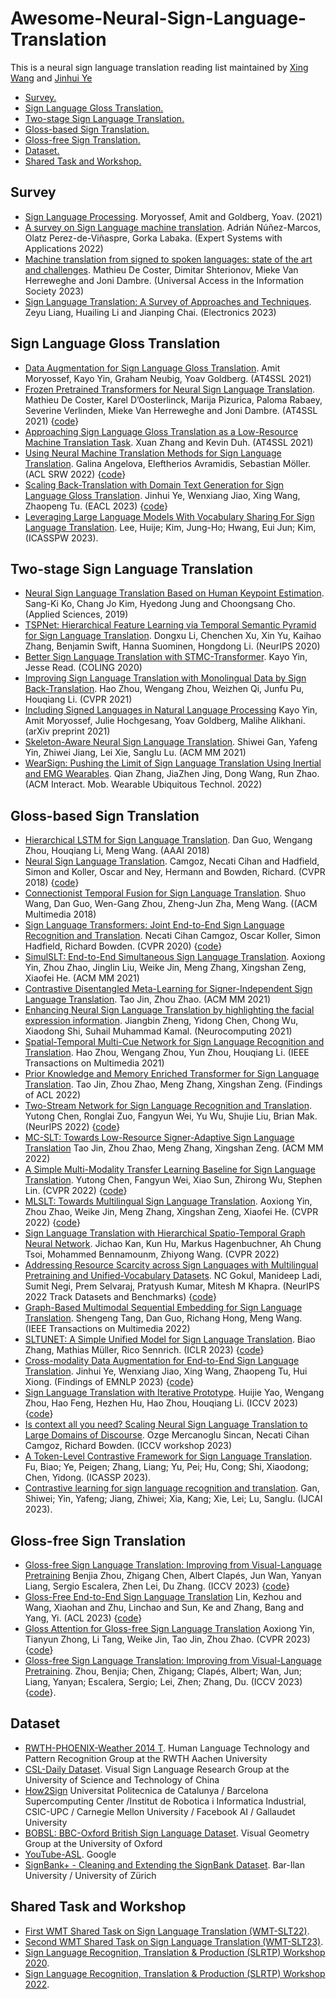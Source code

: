# Awesome-Neural-Sign-Language-Translation


This is a neural sign language translation reading list maintained by [Xing Wang](http://xingwang4nlp.com/) and [Jinhui Ye](https://jhuiye.com/) 


* [Survey.](#survey)
* [Sign Language Gloss Translation.](#gloss)
* [Two-stage Sign Language Translation.](#Two-stage)
* [Gloss-based Sign Translation.](#end2end)
* [Gloss-free Sign Translation.](#gloss-free)
* [Dataset.](#data)
* [Shared Task and Workshop.](#task)



<h2 id="survey">Survey</h2>

* [Sign Language Processing](https://research.sign.mt/). Moryossef, Amit and Goldberg, Yoav. (2021)
* [A survey on Sign Language machine translation](https://arxiv.org/abs/2301.07069). Adrián Núñez-Marcos, Olatz Perez-de-Viñaspre, Gorka Labaka. (Expert Systems with Applications 2022)
* [Machine translation from signed to spoken languages: state of the art and challenges](https://arxiv.org/abs/2202.03086). Mathieu De Coster, Dimitar Shterionov, Mieke Van Herreweghe and Joni Dambre. (Universal Access in the Information Society 2023)
* [Sign Language Translation: A Survey of Approaches and Techniques](https://www.mdpi.com/2079-9292/12/12/2678). Zeyu Liang, Huailing Li and Jianping Chai. (Electronics 2023)



<h2 id="gloss">Sign Language Gloss Translation</h2>

* [Data Augmentation for Sign Language Gloss Translation](https://aclanthology.org/2021.mtsummit-at4ssl.1.pdf). Amit Moryossef, Kayo Yin, Graham Neubig, Yoav Goldberg. (AT4SSL 2021)
* [Frozen Pretrained Transformers for Neural Sign Language Translation](https://aclanthology.org/2021.mtsummit-at4ssl.10.pdf). Mathieu De Coster, Karel D’Oosterlinck, Marija Pizurica, Paloma Rabaey, Severine Verlinden, Mieke Van Herreweghe and Joni Dambre. (AT4SSL 2021) {[code](https://github.com/m-decoster/fpt4slt)}
* [Approaching Sign Language Gloss Translation as a Low-Resource Machine Translation Task](https://aclanthology.org/2021.mtsummit-at4ssl.7.pdf). Xuan Zhang and Kevin Duh. (AT4SSL 2021)
* [Using Neural Machine Translation Methods for Sign Language Translation](https://aclanthology.org/2022.acl-srw.21). Galina Angelova, Eleftherios Avramidis, Sebastian Möller. (ACL SRW 2022) {[code](https://github.com/DFKI-SignLanguage/gloss-to-text-sign-language-translation)}
* [Scaling Back-Translation with Domain Text Generation for Sign Language Gloss Translation](https://aclanthology.org/2023.eacl-main.34/). Jinhui Ye, Wenxiang Jiao, Xing Wang, Zhaopeng Tu. (EACL 2023) {[code](https://github.com/Atrewin/PGen)}
* [Leveraging Large Language Models With Vocabulary Sharing For Sign Language Translation]([https://ieeexplore.ieee.org/document/23456789](https://ieeexplore.ieee.org/iel7/10192576/10192577/10193533.pdf?casa_token=nIID4Q1zJpEAAAAA:xEtwz5euiB1mchfBjPXrPx3Y0jj_PyrR2qycS6FlPDo4vmB39sU32yMLDKehUFl3iCDfw3RJGACZHlo)). Lee, Huije; Kim, Jung-Ho; Hwang, Eui Jun; Kim, (ICASSPW 2023).


<h2 id="Two-stage"> Two-stage Sign Language Translation </h2>

* [Neural Sign Language Translation Based on Human Keypoint Estimation](https://www.mdpi.com/2076-3417/9/13/2683).  Sang-Ki Ko, Chang Jo Kim, Hyedong Jung and Choongsang Cho. (Applied Sciences, 2019)
* [TSPNet: Hierarchical Feature Learning via Temporal Semantic Pyramid for Sign Language Translation](https://proceedings.neurips.cc/paper/2020/file/8c00dee24c9878fea090ed070b44f1ab-Paper.pdf).  Dongxu Li, Chenchen Xu, Xin Yu, Kaihao Zhang, Benjamin Swift, Hanna Suominen, Hongdong Li. (NeurIPS 2020)
* [Better Sign Language Translation with STMC-Transformer](https://aclanthology.org/2022.loresmt-1.pdf).  Kayo Yin, Jesse Read. (COLING 2020)
* [Improving Sign Language Translation with Monolingual Data by Sign Back-Translation](http://openaccess.thecvf.com/content/CVPR2021/papers/Zhou_Improving_Sign_Language_Translation_With_Monolingual_Data_by_Sign_Back-Translation_CVPR_2021_paper.pdf).  Hao Zhou, Wengang Zhou, Weizhen Qi, Junfu Pu, Houqiang Li. (CVPR 2021)
* [Including Signed Languages in Natural Language Processing](https://arxiv.org/pdf/2105.05222)  Kayo Yin, Amit Moryossef, Julie Hochgesang, Yoav Goldberg, Malihe Alikhani. (arXiv preprint 2021)
* [Skeleton-Aware Neural Sign Language Translation](https://dl.acm.org/doi/pdf/10.1145/3474085.3475577?casa_token=AswxspbNYzgAAAAA:iJJ8tDNZuu8r0VCiDfHSV70A5vOgDk-ngKgm2X0chMcGuSBDxRW9TpSrvFjpwVH-dDtbf2VxDcMAUu29).  Shiwei Gan, Yafeng Yin, Zhiwei Jiang, Lei Xie, Sanglu Lu. (ACM MM 2021)
* [WearSign: Pushing the Limit of Sign Language Translation Using Inertial and EMG Wearables](https://dl.acm.org/doi/pdf/10.1145/3517257?casa_token=RFZGeppaecQAAAAA:qTKlWJXlUKMrVVxVX0O1MAqPGkLRu_OzT9z2R_XzUWmCs55jT9o8Q-eghh9-p52L8qU1z5IHGF6BCP8R). Qian Zhang, JiaZhen Jing, Dong Wang, Run Zhao. (ACM Interact. Mob. Wearable Ubiquitous Technol. 2022) 


<h2 id="end2end"> Gloss-based Sign Translation </h2>

* [Hierarchical LSTM for Sign Language Translation](https://ojs.aaai.org/index.php/AAAI/article/view/12235). Dan Guo, Wengang Zhou, Houqiang Li, Meng Wang. (AAAI 2018)
* [Neural Sign Language Translation](http://openaccess.thecvf.com/content_cvpr_2018/papers/Camgoz_Neural_Sign_Language_CVPR_2018_paper.pdf). Camgoz, Necati Cihan and Hadfield, Simon and Koller, Oscar and Ney, Hermann and Bowden, Richard. (CVPR 2018) {[code](https://github.com/neccam/slt)}
* [Connectionist Temporal Fusion for Sign Language Translation](https://dl.acm.org/doi/10.1145/3240508.3240671). Shuo Wang, Dan Guo, Wen-Gang Zhou, Zheng-Jun Zha, Meng Wang. ((ACM Multimedia 2018) 
* [Sign Language Transformers: Joint End-to-End Sign Language Recognition and Translation](http://openaccess.thecvf.com/content_CVPR_2020/papers/Camgoz_Sign_Language_Transformers_Joint_End-to-End_Sign_Language_Recognition_and_Translation_CVPR_2020_paper.pdf).  Necati Cihan Camgoz, Oscar Koller, Simon Hadfield, Richard Bowden. (CVPR 2020) {[code](https://github.com/neccam/slt)}
* [SimulSLT: End-to-End Simultaneous Sign Language Translation](https://arxiv.org/abs/2112.04228).  Aoxiong Yin, Zhou Zhao, Jinglin Liu, Weike Jin, Meng Zhang, Xingshan Zeng, Xiaofei He. (ACM MM 2021)
* [Contrastive Disentangled Meta-Learning for Signer-Independent Sign Language Translation](https://dl.acm.org/doi/pdf/10.1145/3474085.3475456?casa_token=wDqujzOY8qoAAAAA:KFwcBI5nlgpabQPV0fLvQ34PovxsydAyge6xPn1KrTMe5G_lkktvkAL4ZQ9XRa-cFSbRTaFMYcXaiK9C). Tao Jin, Zhou Zhao. (ACM MM 2021)
* [Enhancing Neural Sign Language Translation by highlighting the facial expression information](https://www.sciencedirect.com/science/article/abs/pii/S0925231221012698). Jiangbin Zheng, Yidong Chen, Chong Wu, Xiaodong Shi, Suhail Muhammad Kamal. (Neurocomputing 2021)
* [Spatial-Temporal Multi-Cue Network for Sign Language Recognition and Translation](https://ieeexplore.ieee.org/document/9354538). Hao Zhou, Wengang Zhou, Yun Zhou, Houqiang Li. (IEEE Transactions on Multimedia 2021)
* [Prior Knowledge and Memory Enriched Transformer for Sign Language Translation](https://aclanthology.org/2022.findings-acl.297/). Tao Jin, Zhou Zhao, Meng Zhang, Xingshan Zeng. (Findings of ACL 2022)
* [Two-Stream Network for Sign Language Recognition and Translation](https://proceedings.neurips.cc/paper_files/paper/2022/file/6cd3ac24cdb789beeaa9f7145670fcae-Paper-Conference.pdf). Yutong Chen, Ronglai Zuo, Fangyun Wei, Yu Wu, Shujie Liu, Brian Mak. (NeurIPS 2022) {[code](https://github.com/FangyunWei/SLRT/tree/main/TwoStreamNetwork)}
* [MC-SLT: Towards Low-Resource Signer-Adaptive Sign Language Translation](https://dl.acm.org/doi/pdf/10.1145/3474085.3475456) Tao Jin, Zhou Zhao, Meng Zhang, Xingshan Zeng. (ACM MM 2022)
* [A Simple Multi-Modality Transfer Learning Baseline for Sign Language Translation](http://openaccess.thecvf.com/content/CVPR2022/papers/Chen_A_Simple_Multi-Modality_Transfer_Learning_Baseline_for_Sign_Language_Translation_CVPR_2022_paper.pdf). Yutong Chen, Fangyun Wei, Xiao Sun, Zhirong Wu, Stephen Lin. (CVPR 2022) {[code](https://github.com/FangyunWei/SLRT/tree/main/TwoStreamNetwork)}
* [MLSLT: Towards Multilingual Sign Language Translation](https://openaccess.thecvf.com/content/CVPR2022/papers/Yin_MLSLT_Towards_Multilingual_Sign_Language_Translation_CVPR_2022_paper.pdf). Aoxiong Yin, Zhou Zhao, Weike Jin, Meng Zhang, Xingshan Zeng, Xiaofei He. (CVPR 2022) {[code](https://github.com/MLSLT/SP-10)}
* [Sign Language Translation with Hierarchical Spatio-Temporal Graph Neural Network](https://openaccess.thecvf.com/content/WACV2022/papers/Kan_Sign_Language_Translation_With_Hierarchical_Spatio-Temporal_Graph_Neural_Network_WACV_2022_paper.pdf). Jichao Kan, Kun Hu, Markus Hagenbuchner, Ah Chung Tsoi, Mohammed Bennamounm, Zhiyong Wang. (CVPR 2022)
* [Addressing Resource Scarcity across Sign Languages with Multilingual Pretraining and Unified-Vocabulary Datasets](https://openreview.net/forum?id=zBBmV-i84Go). NC Gokul, Manideep Ladi, Sumit Negi, Prem Selvaraj, Pratyush Kumar, Mitesh M Khapra. (NeurIPS 2022 Track Datasets and Benchmarks) {[code](https://openhands.ai4bharat.org/en/latest/)}
* [Graph-Based Multimodal Sequential Embedding for Sign Language Translation](https://ieeexplore.ieee.org/abstract/document/9556136). Shengeng Tang, Dan Guo, Richang Hong, Meng Wang. (IEEE Transactions on Multimedia 2022) 
* [SLTUNET: A Simple Unified Model for Sign Language Translation](https://arxiv.org/abs/2305.01778). Biao Zhang, Mathias Müller, Rico Sennrich. (ICLR 2023) {[code](https://github.com/bzhangGo/sltunet)}
* [Cross-modality Data Augmentation for End-to-End Sign Language Translation](https://arxiv.org/abs/2305.11096). Jinhui Ye, Wenxiang Jiao, Xing Wang, Zhaopeng Tu, Hui Xiong. (Findings of EMNLP 2023) {[code](https://github.com/Atrewin/SignXmDA)}
* [Sign Language Translation with Iterative Prototype](https://arxiv.org/abs/2308.12191). Huijie Yao, Wengang Zhou, Hao Feng, Hezhen Hu, Hao Zhou, Houqiang Li. (ICCV 2023) {[code](https://github.com/Atrewin/SignXmDA)}
* [Is context all you need? Scaling Neural Sign Language Translation to Large Domains of Discourse](https://arxiv.org/abs/2308.09622). Ozge Mercanoglu Sincan, Necati Cihan Camgoz, Richard Bowden. (ICCV workshop 2023) 
* [A Token-Level Contrastive Framework for Sign Language Translation](https://ieeexplore.ieee.org/iel7/10094559/10094560/10095466.pdf?casa_token=EuiJncrLJs8AAAAA:3fmnWW8fa-ddtllrAxzA9WT6JxwxusN5OpfzkBIwK8UISMV5LBj60whxwXN-vv4EYsxZg-UqLIEOb6s). Fu, Biao; Ye, Peigen; Zhang, Liang; Yu, Pei; Hu, Cong; Shi, Xiaodong; Chen, Yidong. (ICASSP 2023).
* [Contrastive learning for sign language recognition and translation]([https://www.ijcai.org/proceedings/2023/123](https://www.ijcai.org/proceedings/2023/0085.pdf)). Gan, Shiwei; Yin, Yafeng; Jiang, Zhiwei; Xia, Kang; Xie, Lei; Lu, Sanglu. (IJCAI 2023).

<h2 id="gloss-free"> Gloss-free Sign Translation </h2>

* [Gloss-free Sign Language Translation: Improving from Visual-Language Pretraining](https://arxiv.org/pdf/2307.14768) Benjia Zhou, Zhigang Chen, Albert Clapés, Jun Wan, Yanyan Liang, Sergio Escalera, Zhen Lei, Du Zhang. (ICCV 2023) {[code](https://github.com/zhoubenjia/GFSLT-VLP)}
* [Gloss-Free End-to-End Sign Language Translation](https://arxiv.org/pdf/2305.12876) Lin, Kezhou and Wang, Xiaohan and Zhu, Linchao and Sun, Ke and Zhang, Bang and Yang, Yi. (ACL 2023) {[code](https://github.com/HenryLittle/GloFE)}
* [Gloss Attention for Gloss-free Sign Language Translation](http://openaccess.thecvf.com/content/CVPR2023/papers/Yin_Gloss_Attention_for_Gloss-Free_Sign_Language_Translation_CVPR_2023_paper.pdf)  Aoxiong Yin, Tianyun Zhong, Li Tang, Weike Jin, Tao Jin, Zhou Zhao. (CVPR 2023) {[code](https://github.com/YinAoXiong/GASLT)}
* [Gloss-free Sign Language Translation: Improving from Visual-Language Pretraining](http://openaccess.thecvf.com/content/ICCV2023/papers/Zhou_Gloss-Free_Sign_Language_Translation_Improving_from_Visual-Language_Pretraining_ICCV_2023_paper.pdf). Zhou, Benjia; Chen, Zhigang; Clapés, Albert; Wan, Jun; Liang, Yanyan; Escalera, Sergio; Lei, Zhen; Zhang, Du. (ICCV 2023) {[code](https://github.com/zhoubenjia/GFSLT-VLP)}.


<h2 id="data">Dataset</h2>

* [RWTH-PHOENIX-Weather 2014 T](https://www-i6.informatik.rwth-aachen.de/~koller/RWTH-PHOENIX-2014-T/). Human Language Technology and Pattern Recognition Group at the RWTH Aachen University
* [CSL-Daily Dataset](https://ustc-slr.github.io/datasets/2021_csl_daily/). Visual Sign Language Research Group at the University of Science and Technology of China
* [How2Sign](https://how2sign.github.io/) Universitat Politecnica de Catalunya / Barcelona Supercomputing Center /Institut de Robotica i Informatica Industrial, CSIC-UPC / Carnegie Mellon University / Facebook AI / Gallaudet University
* [BOBSL: BBC-Oxford British Sign Language Dataset](https://www.robots.ox.ac.uk/~vgg/data/bobsl/#data). Visual Geometry Group at the University of Oxford
* [YouTube-ASL](https://github.com/google-research/google-research/tree/master/youtube_asl). Google
* [SignBank+ - Cleaning and Extending the SignBank Dataset](https://github.com/sign-language-processing/signbank-plus). Bar-Ilan University / University of Zürich



<h2 id="task">Shared Task and Workshop</h2>

* [First WMT Shared Task on Sign Language Translation (WMT-SLT22)](https://sites.google.com/view/wmt-slt-v2022). 
* [Second WMT Shared Task on Sign Language Translation (WMT-SLT23)](https://www.wmt-slt.com/). 
* [Sign Language Recognition, Translation & Production (SLRTP) Workshop 2020](https://slrtp.com/).
* [Sign Language Recognition, Translation & Production (SLRTP) Workshop 2022](https://slrtp-2022.github.io/). 






